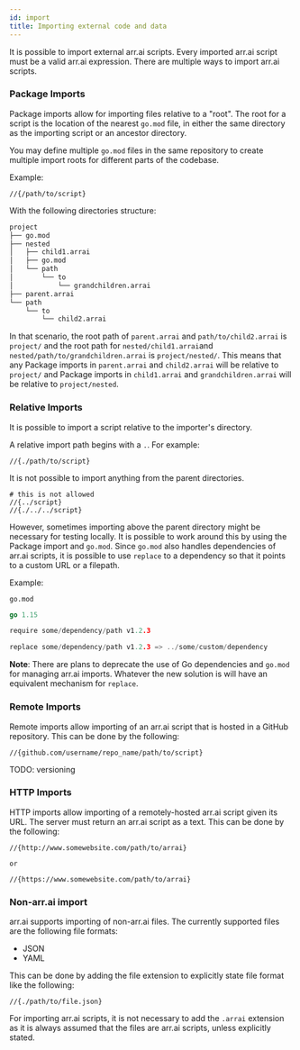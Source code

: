 ```yaml
---
id: import
title: Importing external code and data
---
```


It is possible to import external arr.ai scripts. Every imported arr.ai script
must be a valid arr.ai expression. There are multiple ways to import arr.ai scripts.

### Package Imports

Package imports allow for importing files relative to a "root". The root for a script is the location of the nearest `go.mod` file, in either the same directory as the importing script or an ancestor directory.

You may define multiple `go.mod` files in the same repository to create multiple import roots for different parts of the codebase.

Example:

```arrai
//{/path/to/script}
```

With the following directories structure:

```bash
project
├── go.mod
├── nested
│   ├── child1.arrai
│   ├── go.mod
│   └── path
│       └── to
│           └── grandchildren.arrai
├── parent.arrai
└── path
    └── to
        └── child2.arrai
```

In that scenario, the root path of `parent.arrai` and `path/to/child2.arrai` is
`project/` and the root path for `nested/child1.arrai`and
`nested/path/to/grandchildren.arrai` is `project/nested/`. This means that any
Package imports in `parent.arrai` and `child2.arrai` will be relative to
`project/` and Package imports in `child1.arrai` and `grandchildren.arrai` will
be relative to `project/nested`.

### Relative Imports

It is possible to import a script relative to the importer's directory.

A relative import path begins with a `.`. For example:

```arrai
//{./path/to/script}
```

It is not possible to import anything from the parent directories.

```arrai
# this is not allowed
//{../script}
//{./../../script}
```

However, sometimes importing above the parent directory might be necessary for
testing locally. It is possible to work around this by using the Package import
and `go.mod`. Since `go.mod` also handles dependencies of arr.ai scripts, it is
possible to use `replace` to a dependency so that it points to a custom URL or
a filepath.

Example:

`go.mod`

```go
go 1.15

require some/dependency/path v1.2.3

replace some/dependency/path v1.2.3 => ../some/custom/dependency
```

**Note**: There are plans to deprecate the use of Go dependencies and `go.mod` for managing arr.ai imports. Whatever the new solution is will have an equivalent mechanism for `replace`.

### Remote Imports

Remote imports allow importing of an arr.ai script that is hosted in a GitHub
repository. This can be done by the following:

```arrai
//{github.com/username/repo_name/path/to/script}
```

TODO: versioning


### HTTP Imports

HTTP imports allow importing of a remotely-hosted arr.ai script given its URL. The
server must return an arr.ai script as a text. This can be done by the
following:

```arrai
//{http://www.somewebsite.com/path/to/arrai}

or

//{https://www.somewebsite.com/path/to/arrai}
```

### Non-arr.ai import

arr.ai supports importing of non-arr.ai files. The currently supported files are
the following file formats:

- JSON
- YAML

This can be done by adding the file extension to explicitly state file format
like the following:

```arrai
//{./path/to/file.json}
```

For importing arr.ai scripts, it is not necessary to add the `.arrai`
extension as it is always assumed that the files are arr.ai scripts, unless
explicitly stated.
